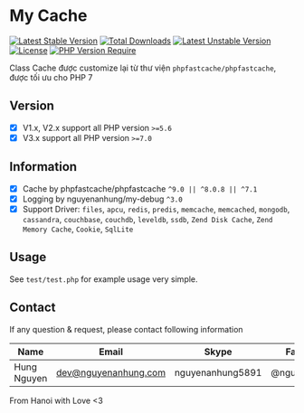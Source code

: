 # My Cache

[![Latest Stable Version](http://poser.pugx.org/nguyenanhung/my-cache/v)](https://packagist.org/packages/nguyenanhung/my-cache) [![Total Downloads](http://poser.pugx.org/nguyenanhung/my-cache/downloads)](https://packagist.org/packages/nguyenanhung/my-cache) [![Latest Unstable Version](http://poser.pugx.org/nguyenanhung/my-cache/v/unstable)](https://packagist.org/packages/nguyenanhung/my-cache) [![License](http://poser.pugx.org/nguyenanhung/my-cache/license)](https://packagist.org/packages/nguyenanhung/my-cache) [![PHP Version Require](http://poser.pugx.org/nguyenanhung/my-cache/require/php)](https://packagist.org/packages/nguyenanhung/my-cache)

Class Cache được customize lại từ thư viện `phpfastcache/phpfastcache`, được tối ưu cho PHP 7

## Version

- [x] V1.x, V2.x support all PHP version `>=5.6`
- [x] V3.x support all PHP version `>=7.0`

## Information

- [x] Cache by phpfastcache/phpfastcache `^9.0 || ^8.0.8 || ^7.1`
- [x] Logging by nguyenanhung/my-debug `^3.0`
- [x] Support Driver: `files`, `apcu`, `redis`, `predis`, `memcache`, `memcached`, `mongodb`, `cassandra`, `couchbase`, `couchdb`, `leveldb`, `ssdb`, `Zend Disk Cache`, `Zend Memory Cache`, `Cookie`, `SqlLite`

## Usage

See `test/test.php` for example usage very simple.

## Contact

If any question & request, please contact following information

| Name        | Email                | Skype            | Facebook      |
| ----------- | -------------------- | ---------------- | ------------- |
| Hung Nguyen | dev@nguyenanhung.com | nguyenanhung5891 | @nguyenanhung |

From Hanoi with Love <3